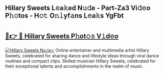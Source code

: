 ## Hillary Sweets L𝚎a𝚔ed N𝚞𝚍e - Part-Za3 Vi𝚍𝚎o P𝚑𝚘tos - H𝚘𝚝 O𝚗𝚕yf𝚊ns L𝚎a𝚔s YgFbt

# <h2><a href="http://kfaa0o.oniu.top/?m=Hillary+Sweets">🔗👉 🔴 Hillary Sweets P𝚑ot𝚘𝚜 V𝚒d𝚎o</a></h2>

[![Hillary Sweets Nu𝚍e𝚜](https://i.imgur.com/0qMVB7G.gif)](http://kfaa0o.oniu.top/?m=Hillary+Sweets)
Online entertainer and multimedia artist Hillary Sweets, celebrated for sharing dance and lifestyle ideas through viral dance routines and compact clips. Skilled musician Hillary Sweets, celebrated for their exceptional talents and accomplishments in the realm of music.  
